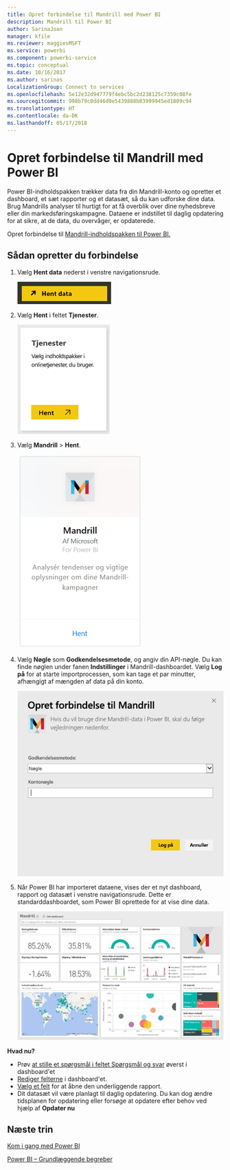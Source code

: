 ```yaml
---
title: Opret forbindelse til Mandrill med Power BI
description: Mandrill til Power BI
author: SarinaJoan
manager: kfile
ms.reviewer: maggiesMSFT
ms.service: powerbi
ms.component: powerbi-service
ms.topic: conceptual
ms.date: 10/16/2017
ms.author: sarinas
LocalizationGroup: Connect to services
ms.openlocfilehash: 5e12e32d947779f4ebc5bc2d238125c7359c08fe
ms.sourcegitcommit: 998b79c0dd46d0e5439888b83999945ed1809c94
ms.translationtype: HT
ms.contentlocale: da-DK
ms.lasthandoff: 05/17/2018
---
```

# <a name="connect-to-mandrill-with-power-bi"></a>Opret forbindelse til Mandrill med Power BI
Power BI-indholdspakken trækker data fra din Mandrill-konto og opretter et dashboard, et sæt rapporter og et datasæt, så du kan udforske dine data. Brug Mandrills analyser til hurtigt for at få overblik over dine nyhedsbreve eller din markedsføringskampagne. Dataene er indstillet til daglig opdatering for at sikre, at de data, du overvåger, er opdaterede.

Opret forbindelse til [Mandrill-indholdspakken til Power BI.](http://app.powerbi.com/getdata/services/mandrill)

## <a name="how-to-connect"></a>Sådan opretter du forbindelse
1. Vælg **Hent data** nederst i venstre navigationsrude.
   
    ![](media/service-connect-to-mandrill/getdata.png)
2. Vælg **Hent** i feltet **Tjenester**.
   
    ![](media/service-connect-to-mandrill/services.png)
3. Vælg **Mandrill** > **Hent**.
   
    ![](media/service-connect-to-mandrill/mandrill.png)
4. Vælg **Nøgle** som **Godkendelsesmetode**, og angiv din API-nøgle. Du kan finde nøglen under fanen **Indstillinger** i Mandrill-dashboardet. Vælg **Log på** for at starte importprocessen, som kan tage et par minutter, afhængigt af mængden af data på din konto.
   
    ![](media/service-connect-to-mandrill/auth.png)
5. Når Power BI har importeret dataene, vises der et nyt dashboard, rapport og datasæt i venstre navigationsrude. Dette er standarddashboardet, som Power BI oprettede for at vise dine data.
   
    ![](media/service-connect-to-mandrill/mandrill-dashboard1.jpg)

**Hvad nu?**

* Prøv [at stille et spørgsmål i feltet Spørgsmål og svar](power-bi-q-and-a.md) øverst i dashboard'et
* [Rediger felterne](service-dashboard-edit-tile.md) i dashboard'et.
* [Vælg et felt](service-dashboard-tiles.md) for at åbne den underliggende rapport.
* Dit datasæt vil være planlagt til daglig opdatering. Du kan dog ændre tidsplanen for opdatering eller forsøge at opdatere efter behov ved hjælp af **Opdater nu**

## <a name="next-steps"></a>Næste trin
[Kom i gang med Power BI](service-get-started.md)

[Power BI – Grundlæggende begreber](service-basic-concepts.md)

